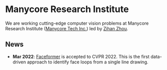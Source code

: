 # Manycore Research Institute 

We are working cutting-edge computer vision problems at Manycore Research Institute ([Manycore Tech Inc.](https://kujiale.com/)) led by [Zihan Zhou](https://zihan-z.github.io/).

## News

* **Mar 2022**: [Faceformer](https://manycore-research.github.io/faceformer/) is accepted to CVPR 2022. This is the first data-driven approach to identify face loops from a single line drawing.
